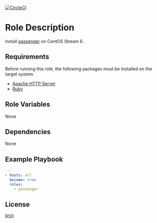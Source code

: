 [![CircleCI](https://circleci.com/gh/ansible-roles-mamono210/passenger.svg?style=svg)](https://circleci.com/gh/ansible-roles-mamono210/passenger)

Role Description
=========

Install [passenger](https://www.phusionpassenger.com)  on CentOS Stream 8.

Requirements
------------

Before running this role, the following packages must be installed on the target system.

* [Apache HTTP Server](https://httpd.apache.org)
* [Ruby](https://www.ruby-lang.org)

Role Variables
--------------

None

Dependencies
------------

None

Example Playbook
----------------

```YAML
---
- hosts: all
  become: true
  roles:
    - passenger
```

License
-------

BSD
